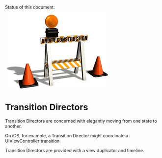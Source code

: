 Status of this document:
![](../_assets/under-construction-flashing-barracade-animation.gif)

# Transition Directors

Transition Directors are concerned with elegantly moving from one state to another.

On iOS, for example, a Transition Director might coordinate a UIViewController transition.

Transition Directors are provided with a view duplicator and timeline.